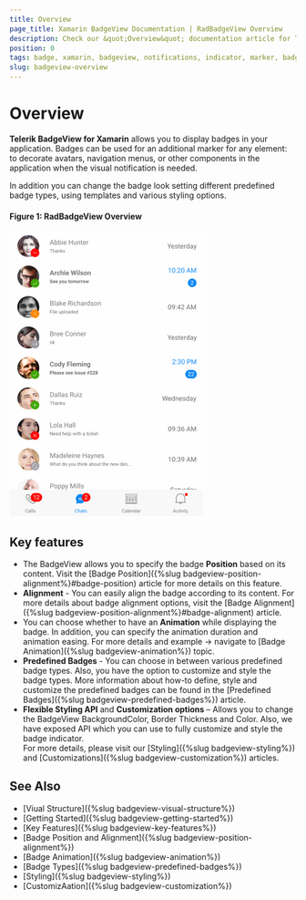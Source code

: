 ```yaml
---
title: Overview
page_title: Xamarin BadgeView Documentation | RadBadgeView Overview
description: Check our &quot;Overview&quot; documentation article for Telerik Badge for Xamarin control.
position: 0
tags: badge, xamarin, badgeview, notifications, indicator, marker, badge for xamarin.forms, badge for xamarin
slug: badgeview-overview
---
```


# Overview #

**Telerik BadgeView for Xamarin** allows you to display badges in your application. Badges can be used for an additional marker for any element: to decorate avatars, navigation menus, or other components in the application when the visual notification is needed.

In addition you can change the badge look setting different predefined badge types, using templates and various styling options.    

#### Figure 1: RadBadgeView Overview

![RadBadgeView Overview](images/badgeview-overview.png)

## Key features

* The BadgeView allows you to specify the badge **Position** based on its content. Visit the [Badge Position]({%slug badgeview-position-alignment%}#badge-position) article for more details on this feature.
* **Alignment** - You can easily align the badge according to its content. For more details about badge alignment options, visit the [Badge Alignment]({%slug badgeview-position-alignment%}#badge-alignment) article.
* You can choose whether to have an **Animation** while displaying the badge. In addition, you can specify the animation duration and animation easing. For more details and example -> navigate to [Badge Animation]({%slug badgeview-animation%}) topic.
* **Predefined Badges** - You can choose in between various predefined badge types. Also, you have the option to customize and style the badge types. More information about how-to define, style and customize the predefined badges can be found in the [Predefined Badges]({%slug badgeview-predefined-badges%}) article.
* **Flexible Styling API** and **Customization options** – Allows you to change the BadgeView BackgroundColor, Border Thickness and Color. Also, we have exposed API which you can use to fully customize and style the badge indicator.  
	For more details, please visit our [Styling]({%slug badgeview-styling%}) and [Customizations]({%slug badgeview-customization%}) articles.

## See Also

- [Viual Structure]({%slug badgeview-visual-structure%})
- [Getting Started]({%slug badgeview-getting-started%})
- [Key Features]({%slug badgeview-key-features%})
- [Badge Position and Alignment]({%slug badgeview-position-alignment%})
- [Badge Animation]({%slug badgeview-animation%})
- [Badge Types]({%slug badgeview-predefined-badges%})
- [Styling]({%slug badgeview-styling%})
- [CustomizAation]({%slug badgeview-customization%})